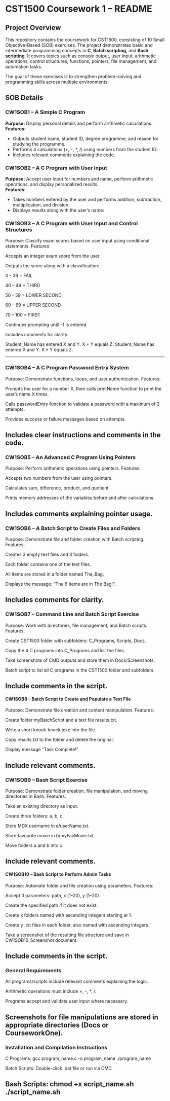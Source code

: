 # CST1500 Coursework 1 – README

## Project Overview
This repository contains the coursework for CST1500, consisting of 10 Small Objective-Based (SOB) exercises. The project demonstrates basic and intermediate programming concepts in **C**, **Batch scripting**, and **Bash scripting**. It covers topics such as console output, user input, arithmetic operations, control structures, functions, pointers, file management, and automation tasks.

The goal of these exercises is to strengthen problem-solving and programming skills across multiple environments.


## SOB Details

### CW1SOB1 – A Simple C Program
**Purpose:** Display personal details and perform arithmetic calculations.  
**Features:**  
- Outputs student name, student ID, degree programme, and reason for studying the programme.  
- Performs 4 calculations (+, -, *, /) using numbers from the student ID.  
- Includes relevant comments explaining the code.


### CW1SOB2 – A C Program with User Input
**Purpose:** Accept user input for numbers and name, perform arithmetic operations, and display personalized results.  
**Features:**  
- Takes numbers entered by the user and performs addition, subtraction, multiplication, and division.  
- Displays results along with the user’s name:  

### CW1SOB3 – A C Program with User Input and Control Structures

Purpose: Classify exam scores based on user input using conditional statements.
Features:

Accepts an integer exam score from the user.

Outputs the score along with a classification:

0 - 39 = FAIL

40 – 49 = THIRD

50 - 59 = LOWER SECOND

60 – 69 = UPPER SECOND

70 – 100 = FIRST

Continues prompting until -1 is entered.

Includes comments for clarity.

Student_Name has entered X and Y. X + Y equals Z.
Student_Name has entered X and Y. X * Y equals Z.

----


### CW1SOB4 – A C Program Password Entry System

Purpose: Demonstrate functions, loops, and user authentication.
Features:

Prompts the user for a number X, then calls printName function to print the user’s name X times.

Calls passwordEntry function to validate a password with a maximum of 3 attempts.

Provides success or failure messages based on attempts.

Includes clear instructions and comments in the code.
---- 

### CW1SOB5 – An Advanced C Program Using Pointers

Purpose: Perform arithmetic operations using pointers.
Features:

Accepts two numbers from the user using pointers.

Calculates sum, difference, product, and quotient.

Prints memory addresses of the variables before and after calculations.

Includes comments explaining pointer usage.
----

### CW1SOB6 – A Batch Script to Create Files and Folders

Purpose: Demonstrate file and folder creation with Batch scripting.
Features:

Creates 3 empty text files and 3 folders.

Each folder contains one of the text files.

All items are stored in a folder named The_Bag.

Displays the message: “The 6 items are in The Bag!”.

Includes comments for clarity.
----

### CW1SOB7 – Command Line and Batch Script Exercise

Purpose: Work with directories, file management, and Batch scripts.
Features:

Create CST1500 folder with subfolders: C_Programs, Scripts, Docs.

Copy the 4 C programs into C_Programs and list the files.

Take screenshots of CMD outputs and store them in Docs/Screenshots.

Batch script to list all C programs in the CST1500 folder and subfolders.

Include comments in the script.
----

#### CW1SOB8 – Batch Script to Create and Populate a Text File

Purpose: Demonstrate file creation and content manipulation.
Features:

Create folder myBatchScript and a text file results.txt.

Write a short knock-knock joke into the file.

Copy results.txt to the folder and delete the original.

Display message “Task Complete!”.

Include relevant comments.
----

### CW1SOB9 – Bash Script Exercise

Purpose: Demonstrate folder creation, file manipulation, and moving directories in Bash.
Features:

Take an existing directory as input.

Create three folders: a, b, c.

Store MDX username in a/userName.txt.

Store favourite movie in b/myFavMovie.txt.

Move folders a and b into c.

Include relevant comments.
----

#### CW1SOB10 – Bash Script to Perform Admin Tasks

Purpose: Automate folder and file creation using parameters.
Features:

Accept 3 parameters: path, x (1–20), y (1–20).

Create the specified path if it does not exist.

Create x folders named with ascending integers starting at 1.

Create y .txt files in each folder, also named with ascending integers.

Take a screenshot of the resulting file structure and save in CW1SOB10_Screenshot document.

Include comments in the script.
----

### General Requirements

All programs/scripts include relevant comments explaining the logic.

Arithmetic operations must include +, -, *, /.

Programs accept and validate user input where necessary.

Screenshots for file manipulations are stored in appropriate directories (Docs or CourseworkOne).
----

### Installation and Compilation Instructions

C Programs:
gcc program_name.c -o program_name
./program_name

Batch Scripts: Double-click .bat file or run via CMD.

Bash Scripts:
chmod +x script_name.sh
./script_name.sh
-----
